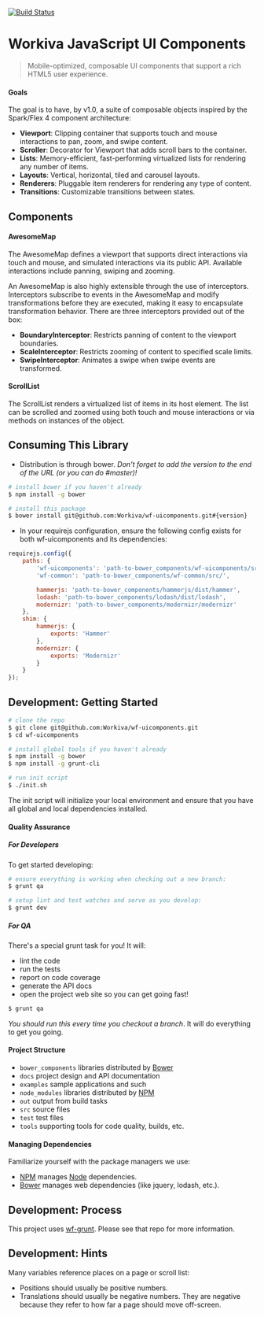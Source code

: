 [![Build Status](https://travis-ci.org/Workiva/wf-uicomponents.png)](https://travis-ci.org/Workiva/wf-uicomponents)

Workiva JavaScript UI Components
================================================================================

> Mobile-optimized, composable UI components that support a rich HTML5 user experience.

#### Goals

The goal is to have, by v1.0, a suite of composable objects
inspired by the Spark/Flex 4 component architecture:

- **Viewport**: Clipping container that supports touch and mouse interactions
to pan, zoom, and swipe content.
- **Scroller**: Decorator for Viewport that adds scroll bars to the container.
- **Lists**: Memory-efficient, fast-performing virtualized lists for rendering any number of items.
- **Layouts**: Vertical, horizontal, tiled and carousel layouts.
- **Renderers**: Pluggable item renderers for rendering any type of content.
- **Transitions**: Customizable transitions between states.


Components
--------------------------------------------------------------------------------

#### AwesomeMap

The AwesomeMap defines a viewport that supports direct interactions via touch and mouse,
and simulated interactions via its public API.
Available interactions include panning, swiping and zooming.

An AwesomeMap is also highly extensible through the use of interceptors.
Interceptors subscribe to events in the AwesomeMap and modify transformations
before they are executed, making it easy to encapsulate transformation behavior.
There are three interceptors provided out of the box:

- **BoundaryInterceptor**: Restricts panning of content to the viewport boundaries.
- **ScaleInterceptor**: Restricts zooming of content to specified scale limits.
- **SwipeInterceptor**: Animates a swipe when swipe events are transformed.

#### ScrollList

The ScrollList renders a virtualized list of items in its host element.
The list can be scrolled and zoomed using both touch and mouse interactions
or via methods on instances of the object.


Consuming This Library
--------------------------------------------------------------------------------

- Distribution is through bower. _Don't forget to add the version to the end of the URL (or you can do #master)!_

```bash
# install bower if you haven't already
$ npm install -g bower

# install this package
$ bower install git@github.com:Workiva/wf-uicomponents.git#{version}
```

- In your requirejs configuration, ensure the following config exists
for both wf-uicomponents and its dependencies:

```javascript
requirejs.config({
    paths: {
        'wf-uicomponents': 'path-to-bower_components/wf-uicomponents/src/',
        'wf-common': 'path-to-bower_components/wf-common/src/',

        hammerjs: 'path-to-bower_components/hammerjs/dist/hammer',
        lodash: 'path-to-bower_components/lodash/dist/lodash',
        modernizr: 'path-to-bower_components/modernizr/modernizr'
    },
    shim: {
        hammerjs: {
            exports: 'Hammer'
        },
        modernizr: {
            exports: 'Modernizr'
        }
    }
});
```


Development: Getting Started
--------------------------------------------------------------------------------

```bash
# clone the repo
$ git clone git@github.com:Workiva/wf-uicomponents.git
$ cd wf-uicomponents

# install global tools if you haven't already
$ npm install -g bower
$ npm install -g grunt-cli

# run init script
$ ./init.sh
```

The init script will initialize your local environment
and ensure that you have all global and local dependencies installed.

#### Quality Assurance

##### For Developers

To get started developing:

```bash
# ensure everything is working when checking out a new branch:
$ grunt qa

# setup lint and test watches and serve as you develop:
$ grunt dev
```

##### For QA

There's a special grunt task for you! It will:

- lint the code
- run the tests
- report on code coverage
- generate the API docs
- open the project web site so you can get going fast!

```bash
$ grunt qa
```

_You should run this every time you checkout a branch_.
It will do everything to get you going.

#### Project Structure

- `bower_components` libraries distributed by [Bower][Bower]
- `docs` project design and API documentation
- `examples` sample applications and such
- `node_modules` libraries distributed by [NPM][NPM]
- `out` output from build tasks
- `src` source files
- `test` test files
- `tools` supporting tools for code quality, builds, etc.

#### Managing Dependencies

Familiarize yourself with the package managers we use:

- [NPM][NPM] manages [Node][Node] dependencies.
- [Bower][Bower] manages web dependencies (like jquery, lodash, etc.).


Development: Process
--------------------------------------------------------------------------------

This project uses [wf-grunt](https://github.com/Workiva/wf-grunt#task-reference).
Please see that repo for more information.

[Node]: http://nodejs.org/api/
[NPM]: https://npmjs.org/
[Bower]: http://bower.io/

Development: Hints
--------------------------------------------------------------------------------

Many variables reference places on a page or scroll list:
 * Positions should usually be positive numbers.
 * Translations should usually be negative numbers.  They are negative because
   they refer to how far a page should move off-screen.
